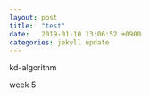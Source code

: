 ```yaml
---
layout: post
title:  "test"
date:   2019-01-10 13:06:52 +0900
categories: jekyll update
---
```



kd-algorithm

week 5


